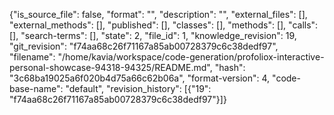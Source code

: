 {"is_source_file": false, "format": "", "description": "", "external_files": [], "external_methods": [], "published": [], "classes": [], "methods": [], "calls": [], "search-terms": [], "state": 2, "file_id": 1, "knowledge_revision": 19, "git_revision": "f74aa68c26f71167a85ab00728379c6c38dedf97", "filename": "/home/kavia/workspace/code-generation/profoliox-interactive-personal-showcase-94318-94325/README.md", "hash": "3c68ba19025a6f020b4d75a66c62b06a", "format-version": 4, "code-base-name": "default", "revision_history": [{"19": "f74aa68c26f71167a85ab00728379c6c38dedf97"}]}
